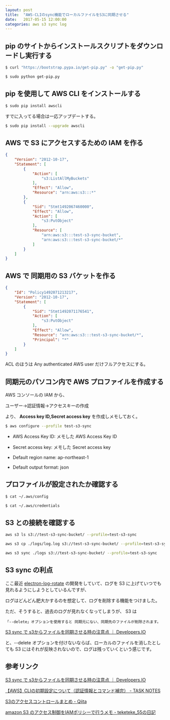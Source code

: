 ```yaml
---
layout: post
title:  "AWS-CLIのsync機能でローカルファイルをS3に同期させる"
date:   2017-05-15 12:00:00
categories: aws s3 sync log
---
```


## pip のサイトからインストールスクリプトをダウンロードし実行する

```bash
$ curl "https://bootstrap.pypa.io/get-pip.py" -o "get-pip.py"

$ sudo python get-pip.py
```


## pip を使用して AWS CLI をインストールする

```bash
$ sudo pip install awscli
```

すでに入ってる場合は一応アップデートする。

```bash
$ sudo pip install --upgrade awscli
```


## AWS で S3 にアクセスするための IAM を作る

```json
{
    "Version": "2012-10-17",
    "Statement": [
        {
            "Action": [
                "s3:ListAllMyBuckets"
            ],
            "Effect": "Allow",
            "Resource": "arn:aws:s3:::*"
        },
        {
            "Sid": "Stmt1492067460000",
            "Effect": "Allow",
            "Action": [
                "s3:PutObject"
            ],
            "Resource": [
                "arn:aws:s3:::test-s3-sync-bucket",
                "arn:aws:s3:::test-s3-sync-bucket/*"
            ]
        }
    ]
}
```


## AWS で 同期用の S3 バケットを作る

```json
{
    "Id": "Policy1492071213217",
    "Version": "2012-10-17",
    "Statement": [
        {
            "Sid": "Stmt1492071176541",
            "Action": [
                "s3:PutObject"
            ],
            "Effect": "Allow",
            "Resource": "arn:aws:s3:::test-s3-sync-bucket/*",
            "Principal": "*"
        }
    ]
}
```

ACL のほうは Any authenticated AWS user だけフルアクセスにする。


## 同期元のパソコン内で AWS プロファイルを作成する

AWS コンソールの IAM から、

ユーザー→認証情報→アクセスキーの作成

より、 **Access key ID,Secret access key** を作成しメモしておく。

```bash
$ aws configure --profile test-s3-sync
```

- AWS Access Key ID: メモした AWS Access Key ID

- Secret access key: メモした Secret access key

- Default region name: ap-northeast-1

- Default output format: json


## プロファイルが設定されたか確認する

```bash
$ cat ~/.aws/config

$ cat ~/.aws/credentials
```


## S3 との接続を確認する

```bash
aws s3 ls s3://test-s3-sync-bucket/ --profile=test-s3-sync
```

```bash
aws s3 cp ./logs/log.log s3://test-s3-sync-bucket/ --profile=test-s3-sync
```

```bash
aws s3 sync ./logs s3://test-s3-sync-bucket/ --profile=test-s3-sync
```


## S3 sync の利点

ここ最近 [electron-log-rotate](https://www.npmjs.com/package/electron-log-rotate) の開発をしていて、ログを S3 に上げていつでも見れるようにしようとしているんですが、

ログはどんどん肥大かするのを想定して、ログを削除する機能をつけました。

ただ、そうすると、過去のログが見れなくなってしまうが、 S3 は

    「--delete」オプションを使用すると 同期元にない、同期先のファイルが削除されます。

[S3 sync で s3からファイルを同期させる時の注意点 ｜ Developers.IO](http://dev.classmethod.jp/cloud/aws/s3-sync-exact-timestamps/)

と、--delete オプションを付けないならば、ローカルのファイルを消したとしても S3 にはそれが反映されないので、ログは残っていくという感じです。

## 参考リンク

[S3 sync で s3からファイルを同期させる時の注意点 ｜ Developers.IO](http://dev.classmethod.jp/cloud/aws/s3-sync-exact-timestamps/)

[【AWS】CLIの初期設定について（認証情報とコマンド補完） - TASK NOTES](http://www.task-notes.com/entry/20141026/1414322858)

[S3のアクセスコントロールまとめ - Qiita](http://qiita.com/ryo0301/items/791c0a666feeea0a704c)

[amazon S3 のアクセス制御をIAMポリシーで行うメモ - teketeke_55の日記](http://teketeke55.hatenablog.com/entry/2012/12/11/151743)
